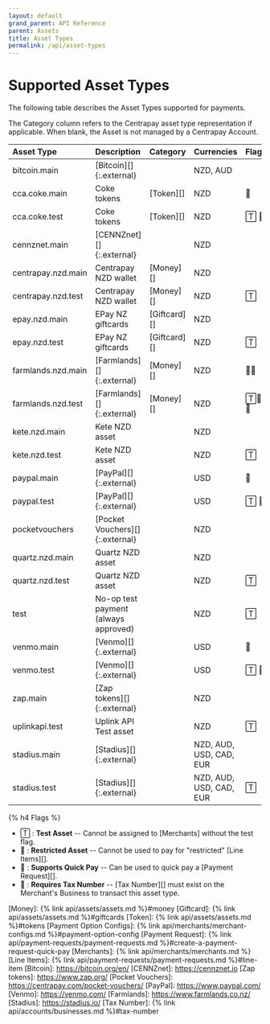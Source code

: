```yaml
---
layout: default
grand_parent: API Reference
parent: Assets
title: Asset Types
permalink: /api/asset-types
---
```


# Supported Asset Types

The following table describes the Asset Types supported for payments.

The Category column refers to the Centrapay asset type representation if
applicable. When blank, the Asset is not managed by a Centrapay Account.

|     Asset Type     |             Description              |   Category   |       Currencies        | Flags |
| :----------------- | :----------------------------------- | :----------- | :---------------------- | :---- |
| bitcoin.main       | [Bitcoin][]{:.external}              |              | NZD, AUD                |       |
| cca.coke.main      | Coke tokens                          | [Token][]    | NZD                     | 🚫     |
| cca.coke.test      | Coke tokens                          | [Token][]    | NZD                     | 🅃 🚫   |
| cennznet.main      | [CENNZnet][]{:.external}             |              | NZD                     |       |
| centrapay.nzd.main | Centrapay NZD wallet                 | [Money][]    | NZD                     |       |
| centrapay.nzd.test | Centrapay NZD wallet                 | [Money][]    | NZD                     | 🅃     |
| epay.nzd.main      | EPay NZ giftcards                    | [Giftcard][] | NZD                     |       |
| epay.nzd.test      | EPay NZ giftcards                    | [Giftcard][] | NZD                     | 🅃     |
| farmlands.nzd.main | [Farmlands][]{:.external}            | [Money][]    | NZD                     | 💸💼    |
| farmlands.nzd.test | [Farmlands][]{:.external}            | [Money][]    | NZD                     | 🅃💸💼   |
| kete.nzd.main      | Kete NZD asset                       |              | NZD                     |       |
| kete.nzd.test      | Kete NZD asset                       |              | NZD                     | 🅃     |
| paypal.main        | [PayPal][]{:.external}               |              | USD                     | 💸     |
| paypal.test        | [PayPal][]{:.external}               |              | USD                     | 🅃 💸   |
| pocketvouchers     | [Pocket Vouchers][]{:.external}      |              | NZD                     |       |
| quartz.nzd.main    | Quartz NZD asset                     |              | NZD                     |       |
| quartz.nzd.test    | Quartz NZD asset                     |              | NZD                     | 🅃     |
| test               | No-op test payment (always approved) |              | NZD                     | 🅃     |
| venmo.main         | [Venmo][]{:.external}                |              | USD                     | 💸     |
| venmo.test         | [Venmo][]{:.external}                |              | USD                     | 🅃 💸   |
| zap.main           | [Zap tokens][]{:.external}           |              | NZD                     |       |
| uplinkapi.test     | Uplink API Test asset                |              | NZD                     | 🅃     |
| stadius.main       | [Stadius][]{:.external}              |              | NZD, AUD, USD, CAD, EUR |       |
| stadius.test       | [Stadius][]{:.external}              |              | NZD, AUD, USD, CAD, EUR | 🅃     |


{% h4 Flags %}

 * 🅃  : **Test Asset** -- Cannot be assigned to [Merchants] without the test flag.
 * 🚫 : **Restricted Asset** -- Cannot be used to pay for "restricted" [Line Items][].
 * 💸 : **Supports Quick Pay** -- Can be used to quick pay a [Payment Request][].
 * 💼 : **Requires Tax Number** -- [Tax Number][] must exist on the Merchant's Business to transact this asset type.


[Money]: {% link api/assets/assets.md %}#money
[Giftcard]: {% link api/assets/assets.md %}#giftcards
[Token]: {% link api/assets/assets.md %}#tokens
[Payment Option Configs]: {% link api/merchants/merchant-configs.md %}#payment-option-config
[Payment Request]: {% link api/payment-requests/payment-requests.md %}#create-a-payment-request-quick-pay
[Merchants]: {% link api/merchants/merchants.md %}
[Line Items]: {% link api/payment-requests/payment-requests.md %}#line-item
[Bitcoin]: https://bitcoin.org/en/
[CENNZnet]: https://cennznet.io
[Zap tokens]: https://www.zap.org/
[Pocket Vouchers]: https://centrapay.com/pocket-vouchers/
[PayPal]: https://www.paypal.com/
[Venmo]: https://venmo.com/
[Farmlands]: https://www.farmlands.co.nz/
[Stadius]: https://stadius.io/
[Tax Number]: {% link api/accounts/businesses.md %}#tax-number
